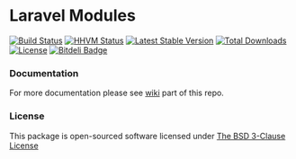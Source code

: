 Laravel Modules
=========================

[![Build Status](https://travis-ci.org/pingpong-labs/modules.svg?branch=master)](https://travis-ci.org/pingpong-labs/modules)
[![HHVM Status](http://hhvm.h4cc.de/badge/pingpong/modules.svg)](http://hhvm.h4cc.de/package/pingpong/modules)
[![Latest Stable Version](https://poser.pugx.org/pingpong/modules/v/stable.svg)](https://packagist.org/packages/pingpong/modules)
[![Total Downloads](https://poser.pugx.org/pingpong/modules/downloads.svg)](https://packagist.org/packages/pingpong/modules)
[![License](https://poser.pugx.org/pingpong/modules/license.svg)](https://packagist.org/packages/pingpong/modules)
[![Bitdeli Badge](https://d2weczhvl823v0.cloudfront.net/pingpong-labs/modules/trend.png)](https://bitdeli.com/free "Bitdeli Badge")

### Documentation

For more documentation please see [wiki](https://github.com/pingpong-labs/modules/wiki) part of this repo.

### License

This package is open-sourced software licensed under [The BSD 3-Clause License](http://opensource.org/licenses/BSD-3-Clause)

